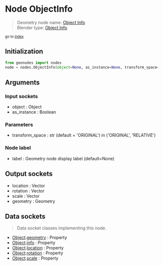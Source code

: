
# Node ObjectInfo

> Geometry node name: [Object Info](https://docs.blender.org/manual/en/latest/modeling/geometry_nodes/input/object_info.html)<br>
  Blender type: [Object Info](https://docs.blender.org/api/current/bpy.types.GeometryNodeObjectInfo.html)
  
<sub>go to [index](/docs/index.md)</sub>

Initialization
--------------
```python
from geonodes import nodes
node = nodes.ObjectInfo(object=None, as_instance=None, transform_space='ORIGINAL', label=None)
```



## Arguments


### Input sockets

- object : Object
- as_instance : Boolean

### Parameters

- transform_space : str (default = 'ORIGINAL') in ('ORIGINAL', 'RELATIVE')

### Node label

- label : Geometry node display label (default=None)

## Output sockets

- location : Vector
- rotation : Vector
- scale : Vector
- geometry : Geometry

## Data sockets

> Data socket classes implementing this node.
  
  
- [Object](/docs/sockets/Object.md).[geometry](/docs/sockets/Object.md#geometry) : Property
- [Object](/docs/sockets/Object.md).[info](/docs/sockets/Object.md#info) : Property
- [Object](/docs/sockets/Object.md).[location](/docs/sockets/Object.md#location) : Property
- [Object](/docs/sockets/Object.md).[rotation](/docs/sockets/Object.md#rotation) : Property
- [Object](/docs/sockets/Object.md).[scale](/docs/sockets/Object.md#scale) : Property
  
